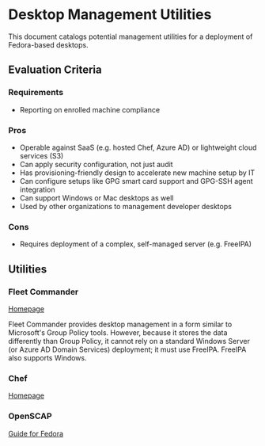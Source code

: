 # Desktop Management Utilities

This document catalogs potential management utilities for a deployment of Fedora-based desktops.

## Evaluation Criteria

### Requirements
* Reporting on enrolled machine compliance

### Pros
* Operable against SaaS (e.g. hosted Chef, Azure AD) or lightweight cloud services (S3)
* Can apply security configuration, not just audit
* Has provisioning-friendly design to accelerate new machine setup by IT
* Can configure setups like GPG smart card support and GPG-SSH agent integration
* Can support Windows or Mac desktops as well
* Used by other organizations to management developer desktops

### Cons
* Requires deployment of a complex, self-managed server (e.g. FreeIPA)

## Utilities

### Fleet Commander

[Homepage](https://fleet-commander.org/)

Fleet Commander provides desktop management in a form similar to Microsoft's Group Policy tools. However, because it stores the data differently than Group Policy, it cannot rely on a standard Windows Server (or Azure AD Domain Services) deployment; it must use FreeIPA. FreeIPA also supports Windows.

### Chef

[Homepage](https://www.chef.io/)

### OpenSCAP

[Guide for Fedora](https://static.open-scap.org/ssg-guides/ssg-fedora-guide-index.html)
